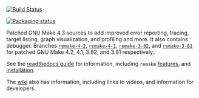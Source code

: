 [![Build Status](https://travis-ci.org/rocky/remake.svg?branch=remake-4-3)](https://travis-ci.org/rocky/remake)

[![Packaging status](https://repology.org/badge/vertical-allrepos/remake.svg)](https://repology.org/project/remake/versions)

Patched GNU Make 4.3 sources to add improved error reporting, tracing, target listing, graph visualization, and profiling and more. It also
contains debugger. Branches [`remake-4-2`](https://github.com/rocky/remake/tree/remake-4-2), [`remake-4-1`](https://github.com/rocky/remake/tree/remake-4-1), [`remake-3-82`](https://github.com/rocky/remake/tree/remake-3-82), and [`remake-3-81`](https://github.com/rocky/remake/tree/remake-3-81) for patched GNU Make 4.2, 4.1, 3.82, and 3.81 respectively.

See the [readthedocs guide](https://remake.readthedocs.io/en/readthedocs/index.html) for information, including `remake` [features](https://remake.readthedocs.io/en/readthedocs/features.html), and [installation](https://remake.readthedocs.io/en/readthedocs/installing.html).

The [wiki](https://github.com/rocky/remake/wiki) also has information, including links to videos, and information for developers.
